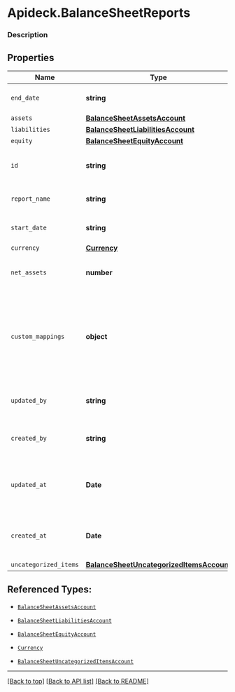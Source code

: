 # Apideck.BalanceSheetReports

### Description

## Properties
Name | Type | Description | Notes
------------ | ------------- | ------------- | -------------
`end_date` | **string** | The start date of the report | 
`assets` | [**BalanceSheetAssetsAccount**](BalanceSheetAssetsAccount.md) |  | 
`liabilities` | [**BalanceSheetLiabilitiesAccount**](BalanceSheetLiabilitiesAccount.md) |  | 
`equity` | [**BalanceSheetEquityAccount**](BalanceSheetEquityAccount.md) |  | 
`id` | **string** | A unique identifier for an object. | [optional] 
`report_name` | **string** | The name of the report | [optional] 
`start_date` | **string** | The start date of the report | [optional] 
`currency` | [**Currency**](Currency.md) |  | [optional] 
`net_assets` | **number** | The net assets of the balance sheet | [optional] 
`custom_mappings` | **object** | When custom mappings are configured on the resource, the result is included here. | [optional] 
`updated_by` | **string** | The user who last updated the object. | [optional] 
`created_by` | **string** | The user who created the object. | [optional] 
`updated_at` | **Date** | The date and time when the object was last updated. | [optional] 
`created_at` | **Date** | The date and time when the object was created. | [optional] 
`uncategorized_items` | [**BalanceSheetUncategorizedItemsAccount**](BalanceSheetUncategorizedItemsAccount.md) |  | [optional] 





## Referenced Types:

* [`BalanceSheetAssetsAccount`](BalanceSheetAssetsAccount.md)
* [`BalanceSheetLiabilitiesAccount`](BalanceSheetLiabilitiesAccount.md)
* [`BalanceSheetEquityAccount`](BalanceSheetEquityAccount.md)



* [`Currency`](Currency.md)






* [`BalanceSheetUncategorizedItemsAccount`](BalanceSheetUncategorizedItemsAccount.md)

---

[[Back to top]](#) [[Back to API list]](../../../../README.md#documentation-for-api-endpoints) [[Back to README]](../../../../README.md)


